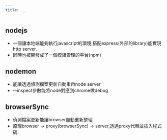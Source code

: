 ```yaml
---
title: __
---
```



## nodejs

- 一個讓本地端能夠執行javascript的環境,搭配express(外部的library)能實現http server.
- 同時也被開發成了一個模組管理的平台(npm)

## nodemon
- 能讓透過偵測檔案更新自動重啟node server
- --inspect參數能將node對應到chrome做debug

## browserSync
- 偵測檔案更新能讓browser自動重新整理
- 原理browser -> proxy(browserSync) -> server,透過proxy代轉並插入程式碼.


